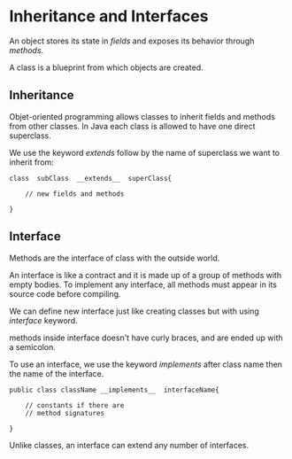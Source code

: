 # Inheritance and Interfaces

An object stores its state in _fields_ and exposes its behavior through _methods_.

A class is a blueprint from which objects are created.

## Inheritance

Objet-oriented programming allows classes to inherit fields and methods from other classes. In Java each class is allowed to have one direct superclass.

We use the keyword _extends_ follow by the name of superclass we want to inherit from:

```
class  subClass  __extends__  superClass{

    // new fields and methods

}
```

## Interface

Methods are the interface of class with the outside world. 

An interface is like a contract and it is made up of a group of methods with empty bodies. To implement any interface, all methods must appear in its source code before compiling.

We can define new interface just like creating classes but with using _interface_ keyword.

methods inside interface doesn't have curly braces, and are ended up with a semicolon.

To use an interface, we use the keyword _implements_ after class name then the name of the interface.

```
public class className __implements__  interfaceName{

    // constants if there are
    // method signatures

}
```

Unlike classes, an interface can extend any number of interfaces.

